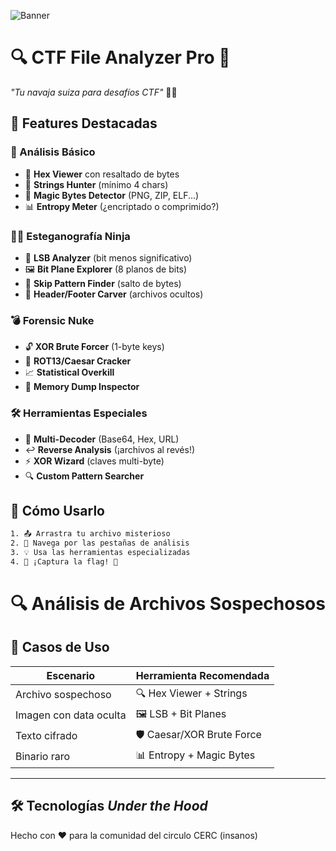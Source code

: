 ![Banner](https://media.licdn.com/dms/image/v2/D4E3DAQHQ_ts0kw3-eA/image-scale_191_1128/image-scale_191_1128/0/1722021023704/cercul_cover?e=1753502400&v=beta&t=jZQtOVRzK9TZzpS9NmyyMoY9gw7A8eSpdFNV03PVO14)
# 🔍 CTF File Analyzer Pro 🚩
*"Tu navaja suiza para desafíos CTF"* 🏴‍☠️

## 🌟 Features Destacadas

### 🔎 Análisis Básico
- 🧊 **Hex Viewer** con resaltado de bytes
- 📜 **Strings Hunter** (mínimo 4 chars)
- 🔮 **Magic Bytes Detector** (PNG, ZIP, ELF...)
- 📊 **Entropy Meter** (¿encriptado o comprimido?)

### 🕵️‍♂️ Esteganografía Ninja
- 🎨 **LSB Analyzer** (bit menos significativo)
- 🖼️ **Bit Plane Explorer** (8 planos de bits)
- 🏃 **Skip Pattern Finder** (salto de bytes)
- 📁 **Header/Footer Carver** (archivos ocultos)

### 💣 Forensic Nuke
- 🔓 **XOR Brute Forcer** (1-byte keys)
- 🔄 **ROT13/Caesar Cracker**
- 📈 **Statistical Overkill**
- 🧠 **Memory Dump Inspector**

### 🛠️ Herramientas Especiales
- 🧩 **Multi-Decoder** (Base64, Hex, URL)
- ↩️ **Reverse Analysis** (¡archivos al revés!)
- ⚡ **XOR Wizard** (claves multi-byte)
- 🔍 **Custom Pattern Searcher**

## 🚀 Cómo Usarlo

```bash
1. 📤 Arrastra tu archivo misterioso
2. 🧭 Navega por las pestañas de análisis
3. 💡 Usa las herramientas especializadas
4. 🎉 ¡Captura la flag! 🏁
```
# 🔍 Análisis de Archivos Sospechosos

## 🧪 Casos de Uso
| Escenario               | Herramienta Recomendada        |
|------------------------|-------------------------------|
| Archivo sospechoso     | 🔍 Hex Viewer + Strings       |
| Imagen con data oculta | 🖼️ LSB + Bit Planes           |
| Texto cifrado          | 🛡️ Caesar/XOR Brute Force    |
| Binario raro           | 📊 Entropy + Magic Bytes      |

---

## 🛠️ Tecnologías *Under the Hood*
Hecho con ❤️ para la comunidad del circulo CERC (insanos)




